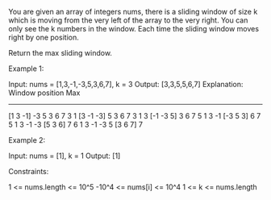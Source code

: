 You are given an array of integers nums, there is a sliding window of size k
which is moving from the very left of the array to the very right. You can
only see the k numbers in the window. Each time the sliding window moves
right by one position.

Return the max sliding window.


Example 1:


Input: nums = [1,3,-1,-3,5,3,6,7], k = 3
Output: [3,3,5,5,6,7]
Explanation: 
Window position                Max
---------------               -----
[1  3  -1] -3  5  3  6  7       3
⁠1 [3  -1  -3] 5  3  6  7       3
⁠1  3 [-1  -3  5] 3  6  7       5
⁠1  3  -1 [-3  5  3] 6  7       5
⁠1  3  -1  -3 [5  3  6] 7       6
⁠1  3  -1  -3  5 [3  6  7]      7


Example 2:


Input: nums = [1], k = 1
Output: [1]



Constraints:


1 <= nums.length <= 10^5
-10^4 <= nums[i] <= 10^4
1 <= k <= nums.length




